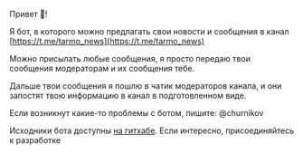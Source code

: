 Привет 🙂!

Я бот, в которого можно предлагать свои новости и сообщения в канал [https://t.me/tarmo_news](https://t.me/tarmo_news)

Можно присылать любые сообщения, я просто передаю твои сообщения модераторам и их сообщения тебе. 

Дальше твои сообщения я пошлю в чатик модераторов канала, и они запостят твою информацию в канал в подготовленном виде. 

Если возникнут какие-то проблемы с ботом, пишите: @churnikov

Исходники бота доступны [на гитхабе](https://github.com/churnikov/tarmo-feedback-bot). Если интересно, присоединяйтесь к разработке
